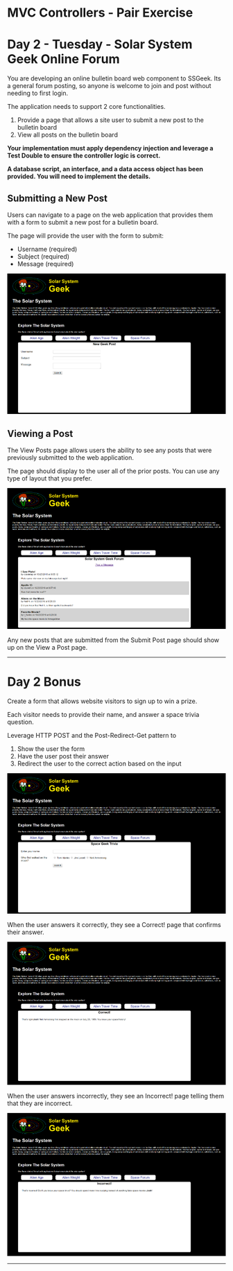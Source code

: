 # MVC Controllers - Pair Exercise

# Day 2 - Tuesday - Solar System Geek Online Forum

You are developing an online bulletin board web component to SSGeek. Its a general forum posting, so anyone is welcome to join and post without needing to first login.

The application needs to support 2 core functionalities.
1. Provide a page that allows a site user to submit a new post to the bulletin board
2. View all posts on the bulletin board

**Your implementation must apply dependency injection and leverage a Test Double to ensure the controller logic is correct.**

**A database script, an interface, and a data access object has been provided. You will need to implement the details.**

## Submitting a New Post

Users can navigate to a page on the web application that provides them with a form to submit a new post for a bulletin board.

The page will provide the user with the form to submit:
* Username (required)
* Subject  (required)
* Message  (required)

![Submit a Post](etc/new_post.png)

## Viewing a Post

The View Posts page allows users the ability to see any posts that were previously submitted to the web application.

The page should display to the user all of the prior posts. You can use any type of layout that you prefer. 

![Forum Post Listing](etc/forum_posts.png)

Any new posts that are submitted from the Submit Post page should show up on the View a Post page.

---

# Day 2 Bonus

Create a form that allows website visitors to sign up to win a prize.

Each visitor needs to provide their name, and answer a space trivia question.

Leverage HTTP POST and the Post-Redirect-Get pattern to
1. Show the user the form
2. Have the user post their answer
3. Redirect the user to the correct action based on the input

![Trivia Question](etc/bonus_survey.png)

When the user answers it correctly, they see a Correct! page that confirms their answer.

![Correct Page](etc/bonus_correct_answer.png)

When the user answers incorrectly, they see an Incorrect! page telling them that they are incorrect.

![Incorrect PAge](etc/bonus_incorrect_answer.png)

---
